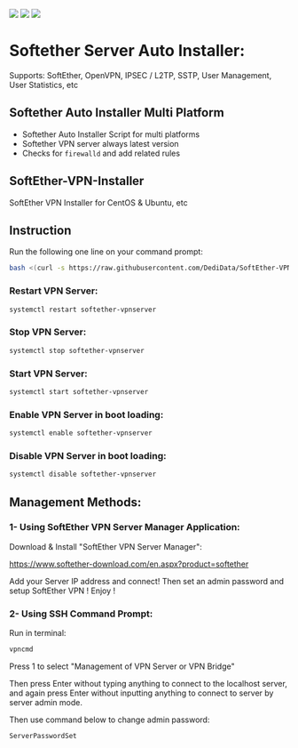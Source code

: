 ![](https://img.shields.io/github/stars/DediData/SoftEther-VPN-Installer.svg) ![](https://img.shields.io/github/forks/DediData/SoftEther-VPN-Installer.svg) ![](https://img.shields.io/github/issues/DediData/SoftEther-VPN-Installer.svg)

# Softether Server Auto Installer:
Supports: SoftEther, OpenVPN, IPSEC / L2TP, SSTP, User Management, User Statistics, etc

## Softether Auto Installer Multi Platform
* Softether Auto Installer Script for multi platforms
* Softether VPN server always latest version
* Checks for ```firewalld``` and add related rules

## SoftEther-VPN-Installer
SoftEther VPN Installer for CentOS &amp; Ubuntu, etc

## Instruction
Run the following one line on your command prompt:
```sh
bash <(curl -s https://raw.githubusercontent.com/DediData/SoftEther-VPN-Installer/master/softether-installer.sh)
```

### Restart VPN Server:
```sh
systemctl restart softether-vpnserver
```

### Stop VPN Server:
```sh
systemctl stop softether-vpnserver
```

### Start VPN Server:
```sh
systemctl start softether-vpnserver
```

### Enable VPN Server in boot loading:
```sh
systemctl enable softether-vpnserver
```

### Disable VPN Server in boot loading:
```sh
systemctl disable softether-vpnserver
```

## Management Methods:
### 1- Using SoftEther VPN Server Manager Application:
Download & Install "SoftEther VPN Server Manager":

https://www.softether-download.com/en.aspx?product=softether

Add your Server IP address and connect!
Then set an admin password and setup SoftEther VPN ! Enjoy !

### 2- Using SSH Command Prompt:
Run in terminal:
```sh
vpncmd
```
Press 1 to select "Management of VPN Server or VPN Bridge"

Then press Enter without typing anything to connect to the localhost server, and again press Enter without inputting anything to connect to server by server admin mode.

Then use command below to change admin password:
```sh
ServerPasswordSet
```
